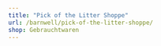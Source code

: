 ```yaml
---
title: "Pick of the Litter Shoppe"
url: /barnwell/pick-of-the-litter-shoppe/
shop: Gebrauchtwaren
---
```

